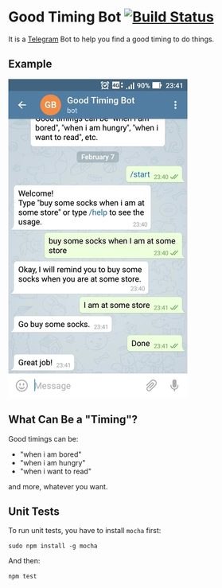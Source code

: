 # Good Timing Bot [![Build Status](https://travis-ci.org/johnlinp/telegram-good-timing-bot.svg?branch=master)](https://travis-ci.org/johnlinp/telegram-good-timing-bot)

It is a [Telegram](https://telegram.org/) Bot to help you find a good timing to do things.


## Example

![example screenshot](example-screenshot.jpg)


## What Can Be a "Timing"?

Good timings can be:

- "when i am bored"
- "when i am hungry"
- "when i want to read"

and more, whatever you want.

## Unit Tests

To run unit tests, you have to install `mocha` first:

```
sudo npm install -g mocha
```

And then:

```
npm test
```
